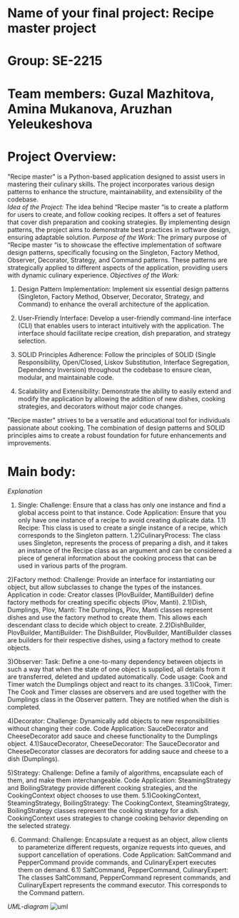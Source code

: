 # Name of your final project: Recipe master project 
# Group: SE-2215
# Team members: Guzal Mazhitova, Amina Mukanova, Aruzhan Yeleukeshova

# Project Overview: 
"Recipe master" is a Python-based application designed to assist users in mastering their culinary skills. The project incorporates various design patterns to enhance the structure, maintainability, and extensibility of the codebase.  
*Idea of the Project:*
The idea behind “Recipe master “is to create a platform for users to create, and follow cooking recipes. It offers a set of features that cover dish preparation and cooking strategies. By implementing design patterns, the project aims to demonstrate best practices in software design, ensuring adaptable solution. 
*Purpose of the Work:* 
The primary purpose of “Recipe master “is to showcase the effective implementation of software design patterns, specifically focusing on the Singleton, Factory Method, Observer, Decorator, Strategy, and Command patterns. These patterns are strategically applied to different aspects of the application, providing users with dynamic culinary experience. 
*Objectives of the Work:* 
1. Design Pattern Implementation: Implement six essential design patterns (Singleton, Factory Method, Observer, Decorator, Strategy, and Command) to enhance the overall architecture of the application.

2. User-Friendly Interface: Develop a user-friendly command-line interface (CLI) that enables users to interact intuitively with the application. The interface should facilitate recipe creation, dish preparation, and strategy selection.
   
3. SOLID Principles Adherence: Follow the principles of SOLID (Single Responsibility, Open/Closed, Liskov Substitution, Interface Segregation, Dependency Inversion) throughout the codebase to ensure clean, modular, and maintainable code.

4. Scalability and Extensibility: Demonstrate the ability to easily extend and modify the application by allowing the addition of new dishes, cooking strategies, and decorators without major code changes.
   
"Recipe master" strives to be a versatile and educational tool for individuals passionate about cooking. The combination of design patterns and SOLID principles aims to create a robust foundation for future enhancements and improvements.

# Main body:
*Explanation*
1) Single:
Challenge: Ensure that a class has only one instance and find a global access point to that instance.
Code Application: Ensure that you only have one instance of a recipe to avoid creating duplicate data.
1.1) Recipe:
This class is used to create a single instance of a recipe, which corresponds to the Singleton pattern.
1.2)CulinaryProcess:
The class uses Singleton, represents the process of preparing a dish, and it takes an instance of the Recipe class as an argument and can be considered a piece of general information about the cooking process that can be used in various parts of the program.

2)Factory method:
Challenge: Provide an interface for instantiating our object, but allow subclasses to change the types of the instances.
Application in code: Creator classes (PlovBuilder, MantiBuilder) define factory methods for creating specific objects (Plov, Manti).
2.1)Dish, Dumplings, Plov, Manti:
The Dumplings, Plov, Manti classes represent dishes and use the factory method to create them. This allows each descendant class to decide which object to create.
2.2)DishBuilder, PlovBuilder, MantiBuilder:
The DishBuilder, PlovBuilder, MantiBuilder classes are builders for their respective dishes, using a factory method to create objects.

3)Observer:
Task: Define a one-to-many dependency between objects in such a way that when the state of one object is supplied, all details from it are transferred, deleted and updated automatically.
Code usage: Cook and Timer watch the Dumplings object and react to its changes.
3.1)Cook, Timer:
The Cook and Timer classes are observers and are used together with the Dumplings class in the Observer pattern. They are notified when the dish is completed.

4)Decorator:
Challenge: Dynamically add objects to new responsibilities without changing their code.
Code Application: SauceDecorator and CheeseDecorator add sauce and cheese functionality to the Dumplings object.
4.1)SauceDecorator, CheeseDecorator:
The SauceDecorator and CheeseDecorator classes are decorators for adding sauce and cheese to a dish (Dumplings).

5)Strategy:
Challenge: Define a family of algorithms, encapsulate each of them, and make them interchangeable.
Code Application: SteamingStrategy and BoilingStrategy provide different cooking strategies, and the CookingContext object chooses to use them.
5.1)CookingContext, SteamingStrategy, BoilingStrategy:
The CookingContext, SteamingStrategy, BoilingStrategy classes represent the cooking strategy for a dish. CookingContext uses strategies to change cooking behavior depending on the selected strategy.

6) Command:
Challenge: Encapsulate a request as an object, allow clients to parameterize different requests, organize requests into queues, and support cancellation of operations.
Code Application: SaltCommand and PepperCommand provide commands, and CulinaryExpert executes them on demand.
6.1) SaltCommand, PepperCommand, CulinaryExpert:
The classes SaltCommand, PepperCommand represent commands, and CulinaryExpert represents the command executor. This corresponds to the Command pattern.

*UML-diagram*
<image src="[https://picos/800/600sum.phot](https://www.planttext.com/api/plantuml/png/fPH1ReCm44NtFWLBgeWBiAYYa2wwg8fAB-3QqyGgsCWsKQAsTw-DiS26f5HTXSn_ypqcVx9L6alTDJL2fCPA9Iz0M0l99qgIpG7q8pS09v3UvOE4lZrQT3NZM5vAAGYOxxOdapqqXyjQd7OTgob8PquaO0rxfexMsyeZ_8IvPZVeNW-z7TPAQB7ifpq9HYF7NvXzrxJcHWTtamsczFbDWJo1JCNma2U-vBiDo8LcxnSlg7GYNJsh4EB37TErrDmifVxmV9nZrlNA6lz2_j9MuOx07eYGM0lNdoqrtfxu2A3-xsBkRQ12S0rdxKoKDevmkEHUhOQ2TLAW_TVqAZXvuyGeLu_r_92fHRJIW9kLx4wmUYLQYAR1d3e4pa0wlV1wAbphTMG9RGjo7UiNzU5iMdG03mOfSP-vdtFY4QzvbjtxxKRJhRRrVes3xRLLjwvet2zRzFiIbSEiHcAKGJERNQF0pQr8K49H_gqufZNETQYYAB3z555APyXNu30BL0_49d6K5Y4qpOSRfNz6OHgc2ef-_43R0gVsl_y7)https://www.planttext.com/api/plantuml/png/fPH1ReCm44NtFWLBgeWBiAYYa2wwg8fAB-3QqyGgsCWsKQAsTw-DiS26f5HTXSn_ypqcVx9L6alTDJL2fCPA9Iz0M0l99qgIpG7q8pS09v3UvOE4lZrQT3NZM5vAAGYOxxOdapqqXyjQd7OTgob8PquaO0rxfexMsyeZ_8IvPZVeNW-z7TPAQB7ifpq9HYF7NvXzrxJcHWTtamsczFbDWJo1JCNma2U-vBiDo8LcxnSlg7GYNJsh4EB37TErrDmifVxmV9nZrlNA6lz2_j9MuOx07eYGM0lNdoqrtfxu2A3-xsBkRQ12S0rdxKoKDevmkEHUhOQ2TLAW_TVqAZXvuyGeLu_r_92fHRJIW9kLx4wmUYLQYAR1d3e4pa0wlV1wAbphTMG9RGjo7UiNzU5iMdG03mOfSP-vdtFY4QzvbjtxxKRJhRRrVes3xRLLjwvet2zRzFiIbSEiHcAKGJERNQF0pQr8K49H_gqufZNETQYYAB3z555APyXNu30BL0_49d6K5Y4qpOSRfNz6OHgc2ef-_43R0gVsl_y7" alt="uml">
